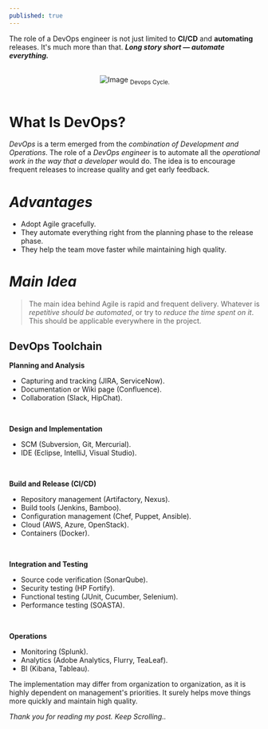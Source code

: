 ```yaml
---
published: true
---
```

The role of a DevOps engineer is not just limited to **CI/CD** and **automating** releases. It's much more than that. **_Long story short — automate everything._**

<br>
<center>
<img src="{{site.baseurl}}/assets/images/devops.png" alt="Image">
<sub>Devops Cycle.</sub>
</center>
<br>

# What Is **DevOps**?

_DevOps_ is a term emerged from the _combination of Development and Operations_. The role of a _DevOps engineer_ is to automate all the _operational work in the way that a developer_ would do. The idea is to encourage frequent releases to increase quality and get early feedback.

# _Advantages_

* Adopt Agile gracefully.
* They automate everything right from the planning phase to the release phase.
* They help the team move faster while maintaining high quality.

# _Main Idea_

> The main idea behind Agile is rapid and frequent delivery. Whatever is _repetitive should be automated_, or try to _reduce the time spent on it_. This should be applicable everywhere in the project.

## DevOps Toolchain


**Planning and Analysis**

* Capturing and tracking (JIRA, ServiceNow).
* Documentation or Wiki page (Confluence).
* Collaboration (Slack, HipChat).

<br>

**Design and Implementation**

* SCM (Subversion, Git, Mercurial).
* IDE (Eclipse, IntelliJ, Visual Studio).

<br>

**Build and Release (CI/CD)**

* Repository management (Artifactory, Nexus).
* Build tools (Jenkins, Bamboo).
* Configuration management (Chef, Puppet, Ansible).
* Cloud (AWS, Azure, OpenStack).
* Containers (Docker).

<br>

**Integration and Testing**

* Source code verification (SonarQube).
* Security testing (HP Fortify).
* Functional testing (JUnit, Cucumber, Selenium).
* Performance testing (SOASTA).

<br>

**Operations**

* Monitoring (Splunk).
* Analytics (Adobe Analytics, Flurry, TeaLeaf).
* BI (Kibana, Tableau).

The implementation may differ from organization to organization, as it is highly dependent on management's priorities. It surely helps move things more quickly and maintain high quality.

_Thank you for reading my post. Keep Scrolling.._
